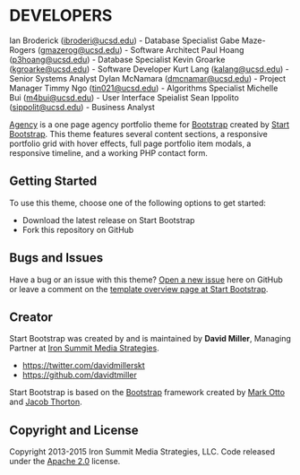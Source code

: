 # DEVELOPERS
Ian Broderick (ibroderi@ucsd.edu) - Database Specialist
Gabe Maze-Rogers (gmazerog@ucsd.edu) - Software Architect
Paul Hoang (p3hoang@ucsd.edu) - Database Specialist
Kevin Groarke (kgroarke@ucsd.edu) - Software Developer
Kurt Lang (kalang@ucsd.edu) - Senior Systems Analyst 
Dylan McNamara (dmcnamar@ucsd.edu) - Project Manager
Timmy Ngo	(tin021@ucsd.edu) - Algorithms Specialist
Michelle Bui    (m4bui@ucsd.edu) - User Interface Speialist 
Sean Ippolito  (sippolit@ucsd.edu) - Business Analyst

[Agency](http://startbootstrap.com/template-overviews/agency/) is a one page agency portfolio theme for [Bootstrap](http://getbootstrap.com/) created by [Start Bootstrap](http://startbootstrap.com/). This theme features several content sections, a responsive portfolio grid with hover effects, full page portfolio item modals, a responsive timeline, and a working PHP contact form.

## Getting Started

To use this theme, choose one of the following options to get started:
* Download the latest release on Start Bootstrap
* Fork this repository on GitHub

## Bugs and Issues

Have a bug or an issue with this theme? [Open a new issue](https://github.com/IronSummitMedia/startbootstrap-agency/issues) here on GitHub or leave a comment on the [template overview page at Start Bootstrap](http://startbootstrap.com/template-overviews/agency/).

## Creator

Start Bootstrap was created by and is maintained by **David Miller**, Managing Partner at [Iron Summit Media Strategies](http://www.ironsummitmedia.com/).

* https://twitter.com/davidmillerskt
* https://github.com/davidtmiller

Start Bootstrap is based on the [Bootstrap](http://getbootstrap.com/) framework created by [Mark Otto](https://twitter.com/mdo) and [Jacob Thorton](https://twitter.com/fat).

## Copyright and License

Copyright 2013-2015 Iron Summit Media Strategies, LLC. Code released under the [Apache 2.0](https://github.com/IronSummitMedia/startbootstrap-agency/blob/gh-pages/LICENSE) license.
